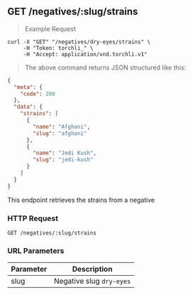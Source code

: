 ## GET /negatives/:slug/strains

> Example Request

```shell
curl -X "GET" "/negatives/dry-eyes/strains" \
     -H "Token: torchli_" \
     -H "Accept: application/vnd.torchli.v1"
```

> The above command returns JSON structured like this:

```json
{
  "meta": {
    "code": 200
  },
  "data": {
    "strains": [
      {
        "name": "Afghani",
        "slug": "afghani"
      },
      {
        "name": "Jedi Kush",
        "slug": "jedi-kush"
      }
    ]
  }
}
```

This endpoint retrieves the strains from a negative

### HTTP Request

`GET /negatives/:slug/strains`

### URL Parameters

Parameter | Description
--------- | -----------
slug | Negative slug `dry-eyes`
